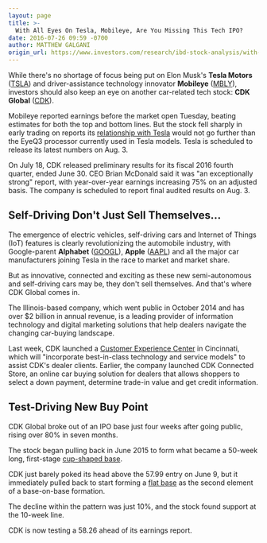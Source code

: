 ```yaml
---
layout: page
title: >-
  With All Eyes On Tesla, Mobileye, Are You Missing This Tech IPO?
date: 2016-07-26 09:59 -0700
author: MATTHEW GALGANI
origin_url: https://www.investors.com/research/ibd-stock-analysis/with-all-eyes-on-tesla-mobileye-are-you-missing-this-tech-ipo/
---
```





While there's no shortage of focus being put on Elon Musk's **Tesla Motors** ([TSLA](https://research.investors.com/quote.aspx?symbol=TSLA)) and driver-assistance technology innovator **Mobileye** ([MBLY](https://research.investors.com/quote.aspx?symbol=MBLY)), investors should also keep an eye on another car-related tech stock: **CDK Global** ([CDK](https://research.investors.com/quote.aspx?symbol=CDK)).


Mobileye reported earnings before the market open Tuesday, beating estimates for both the top and bottom lines. But the stock fell sharply in early trading on reports its [relationship with Tesla](https://www.investors.com/news/technology/mobileye-brakes-after-saying-its-no-longer-working-with-tesla/) would not go further than the EyeQ3 processor currently used in Tesla models. Tesla is scheduled to release its latest numbers on Aug. 3.


On July 18, CDK released preliminary results for its fiscal 2016 fourth quarter, ended June 30. CEO Brian McDonald said it was "an exceptionally strong" report, with year-over-year earnings increasing 75% on an adjusted basis. The company is scheduled to report final audited results on Aug. 3.


Self-Driving Don't Just Sell Themselves…
----------------------------------------


The emergence of electric vehicles, self-driving cars and Internet of Things (IoT) features is clearly revolutionizing the automobile industry, with Google-parent **Alphabet** ([GOOGL](https://research.investors.com/quote.aspx?symbol=GOOGL)), **Apple** ([AAPL](https://research.investors.com/quote.aspx?symbol=AAPL)) and all the major car manufacturers joining Tesla in the race to market and market share.


But as innovative, connected and exciting as these new semi-autonomous and self-driving cars may be, they don't sell themselves. And that's where CDK Global comes in.


The Illinois-based company, which went public in October 2014 and has over $2 billion in annual revenue, is a leading provider of information technology and digital marketing solutions that help dealers navigate the changing car-buying landscape.


Last week, CDK launched a [Customer Experience Center](http://www.cdkglobal.com/company/media-center/cdk-global-officially-opens-new-cincinnati-based-customer-experience-center) in Cincinnati, which will "incorporate best-in-class technology and service models" to assist CDK's dealer clients. Earlier, the company launched CDK Connected Store, an online car buying solution for dealers that allows shoppers to select a down payment, determine trade-in value and get credit information.


Test-Driving New Buy Point
--------------------------


CDK Global broke out of an IPO base just four weeks after going public, rising over 80% in seven months.


The stock began pulling back in June 2015 to form what became a 50-week long, first-stage [cup-shaped base](http://education.investors.com/lesson.aspx?id=736315&sourceid=735787&page=2).


CDK just barely poked its head above the 57.99 entry on June 9, but it immediately pulled back to start forming a [flat base](http://education.investors.com/lesson.aspx?id=736315&sourceid=735787&page=3) as the second element of a base-on-base formation.


The decline within the pattern was just 10%, and the stock found support at the 10-week line.


CDK is now testing a 58.26 ahead of its earnings report.




